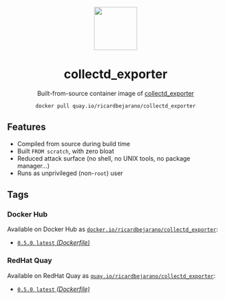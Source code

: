 <div align="center">
	<p><img src="https://em-content.zobj.net/thumbs/160/apple/325/fire_1f525.png" width="100px"></p>
	<h1>collectd_exporter</h1>
	<p>Built-from-source container image of <a href="https://github.com/prometheus/collectd_exporter">collectd_exporter</a></p>
	<code>docker pull quay.io/ricardbejarano/collectd_exporter</code>
</div>


## Features

* Compiled from source during build time
* Built `FROM scratch`, with zero bloat
* Reduced attack surface (no shell, no UNIX tools, no package manager...)
* Runs as unprivileged (non-`root`) user


## Tags

### Docker Hub

Available on Docker Hub as [`docker.io/ricardbejarano/collectd_exporter`](https://hub.docker.com/r/ricardbejarano/collectd_exporter):

- [`0.5.0`, `latest` *(Dockerfile)*](Dockerfile)

### RedHat Quay

Available on RedHat Quay as [`quay.io/ricardbejarano/collectd_exporter`](https://quay.io/repository/ricardbejarano/collectd_exporter):

- [`0.5.0`, `latest` *(Dockerfile)*](Dockerfile)
